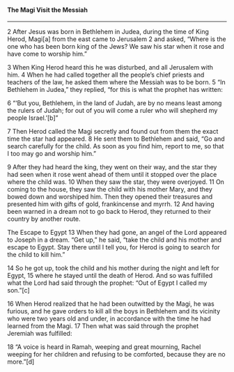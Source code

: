 #### The Magi Visit the Messiah
---
2 After Jesus was born in Bethlehem in Judea, during the time of King Herod, Magi[a] from the east came to Jerusalem 2 and asked, “Where is the one who has been born king of the Jews? We saw his star when it rose and have come to worship him.”

3 When King Herod heard this he was disturbed, and all Jerusalem with him. 4 When he had called together all the people’s chief priests and teachers of the law, he asked them where the Messiah was to be born. 5 “In Bethlehem in Judea,” they replied, “for this is what the prophet has written:

6 “‘But you, Bethlehem, in the land of Judah,
    are by no means least among the rulers of Judah;
for out of you will come a ruler
    who will shepherd my people Israel.’[b]”

7 Then Herod called the Magi secretly and found out from them the exact time the star had appeared. 8 He sent them to Bethlehem and said, “Go and search carefully for the child. As soon as you find him, report to me, so that I too may go and worship him.”

9 After they had heard the king, they went on their way, and the star they had seen when it rose went ahead of them until it stopped over the place where the child was. 10 When they saw the star, they were overjoyed. 11 On coming to the house, they saw the child with his mother Mary, and they bowed down and worshiped him. Then they opened their treasures and presented him with gifts of gold, frankincense and myrrh. 12 And having been warned in a dream not to go back to Herod, they returned to their country by another route.

The Escape to Egypt
13 When they had gone, an angel of the Lord appeared to Joseph in a dream. “Get up,” he said, “take the child and his mother and escape to Egypt. Stay there until I tell you, for Herod is going to search for the child to kill him.”

14 So he got up, took the child and his mother during the night and left for Egypt, 15 where he stayed until the death of Herod. And so was fulfilled what the Lord had said through the prophet: “Out of Egypt I called my son.”[c]

16 When Herod realized that he had been outwitted by the Magi, he was furious, and he gave orders to kill all the boys in Bethlehem and its vicinity who were two years old and under, in accordance with the time he had learned from the Magi. 17 Then what was said through the prophet Jeremiah was fulfilled:

18 “A voice is heard in Ramah,
    weeping and great mourning,
Rachel weeping for her children
    and refusing to be comforted,
    because they are no more.”[d]
